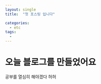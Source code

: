 ```yaml
---
layout: single
title:  "첫 포스팅 입니다"

categories:
  - etc
tags:
  - 
---
```


# 오늘 블로그를 만들었어요
공부를 열심히 해야겠다 허허
